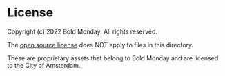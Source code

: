 <!-- @license CC0-1.0 -->

# License

Copyright (c) 2022 Bold Monday. All rights reserved.

The [open source license](../../../LICENSE.md) does NOT apply to files in this directory.

These are proprietary assets that belong to Bold Monday and are licensed to the City of Amsterdam.
